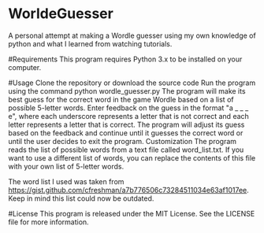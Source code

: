 # WorldeGuesser
A personal attempt at making a Wordle guesser using my own knowledge of python and what I learned from watching tutorials.

#Requirements
This program requires Python 3.x to be installed on your computer.

#Usage
Clone the repository or download the source code
Run the program using the command python wordle_guesser.py
The program will make its best guess for the correct word in the game Wordle based on a list of possible 5-letter words.
Enter feedback on the guess in the format "a _ _ _ e", where each underscore represents a letter that is not correct and each letter represents a letter that is correct. The program will adjust its guess based on the feedback and continue until it guesses the correct word or until the user decides to exit the program.
Customization
The program reads the list of possible words from a text file called word_list.txt. If you want to use a different list of words, you can replace the contents of this file with your own list of 5-letter words.

The word list I used was taken from https://gist.github.com/cfreshman/a7b776506c73284511034e63af1017ee.
Keep in mind this list could now be outdated.

#License
This program is released under the MIT License. See the LICENSE file for more information.
